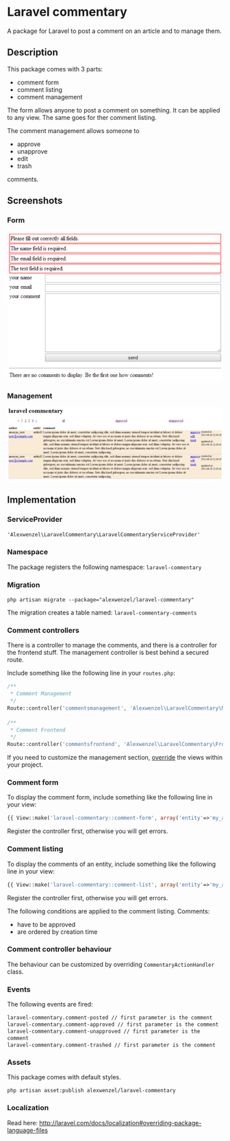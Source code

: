 # Laravel commentary

A package for Laravel to post a comment on an article and to manage them.

## Description

This package comes with 3 parts:

* comment form
* comment listing
* comment management

The form allows anyone to post a comment on something. It can be applied to any view. The same goes for ther comment listing.

The comment management allows someone to

* approve
* unapprove
* edit
* trash

comments.

## Screenshots

### Form

![form](img/form.png)

### Management

![management](img/management.png)

## Implementation

### ServiceProvider

``'Alexwenzel\LaravelCommentary\LaravelCommentaryServiceProvider'``

### Namespace

The package registers the following namespace: ``laravel-commentary``

### Migration

````
php artisan migrate --package="alexwenzel/laravel-commentary"
````

The migration creates a table named: ``laravel-commentary-comments``

### Comment controllers

There is a controller to manage the comments, and there is a controller for the frontend stuff. The management controller is best behind a secured route.

Include something like the following line in your ``routes.php``:

````php
/**
 * Comment Management
 */
Route::controller('commentsmanagement', 'Alexwenzel\LaravelCommentary\ManagementController');

/**
 * Comment Frontend
 */
Route::controller('commentsfrontend', 'Alexwenzel\LaravelCommentary\FrontendController');
````

If you need to customize the management section, [override](http://laravel.com/docs/packages#package-views) the views within your project.

### Comment form

To display the comment form, include something like the following line in your view:

````php
{{ View::make('laravel-commentary::comment-form', array('entity'=>'my_article_id')) }}
````

Register the controller first, otherwise you will get errors.

### Comment listing

To display the comments of an entity, include something like the following line in your view:

````php
{{ View::make('laravel-commentary::comment-list', array('entity'=>'my_article_id')) }}
````

Register the controller first, otherwise you will get errors.

The following conditions are applied to the comment listing. Comments:

* have to be approved
* are ordered by creation time

### Comment controller behaviour

The behaviour can be customized by overriding ``CommentaryActionHandler`` class.

### Events

The following events are fired:

````
laravel-commentary.comment-posted // first parameter is the comment
laravel-commentary.comment-approved // first parameter is the comment
laravel-commentary.comment-unapproved // first parameter is the comment
laravel-commentary.comment-trashed // first parameter is the comment
````

### Assets

This package comes with default styles.

````
php artisan asset:publish alexwenzel/laravel-commentary
````

### Localization

Read here: http://laravel.com/docs/localization#overriding-package-language-files
